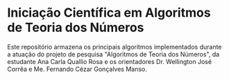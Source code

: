 # Iniciação Científica em Algoritmos de Teoria dos Números
Este repositório armazena os principais algoritmos implementados durante a atuação do projeto de pesquisa "Algoritmos de Teoria dos Números", da estudante Ana Carla Quallio Rosa e os orientadores Dr. Wellington José Corrêa e Me. Fernando Cézar Gonçalves Manso.
